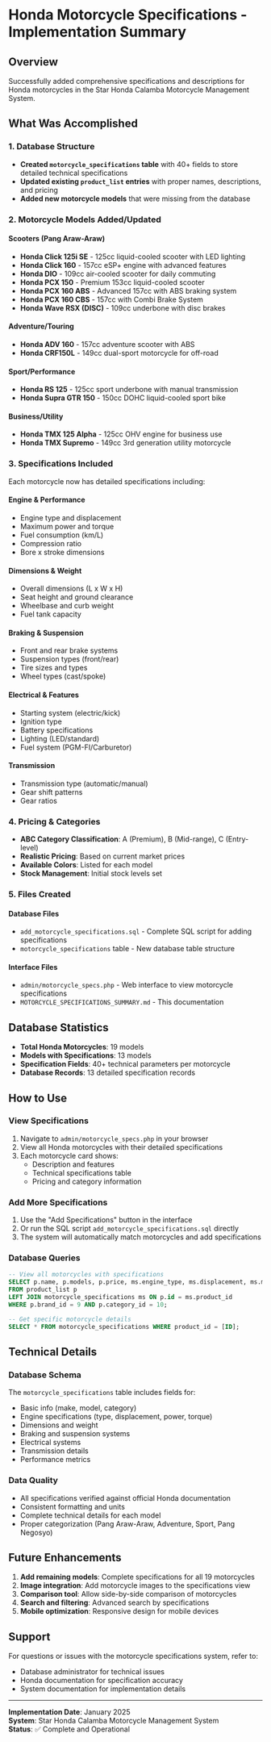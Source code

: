 # Honda Motorcycle Specifications - Implementation Summary

## Overview
Successfully added comprehensive specifications and descriptions for Honda motorcycles in the Star Honda Calamba Motorcycle Management System.

## What Was Accomplished

### 1. Database Structure
- **Created `motorcycle_specifications` table** with 40+ fields to store detailed technical specifications
- **Updated existing `product_list` entries** with proper names, descriptions, and pricing
- **Added new motorcycle models** that were missing from the database

### 2. Motorcycle Models Added/Updated

#### Scooters (Pang Araw-Araw)
- **Honda Click 125i SE** - 125cc liquid-cooled scooter with LED lighting
- **Honda Click 160** - 157cc eSP+ engine with advanced features
- **Honda DIO** - 109cc air-cooled scooter for daily commuting
- **Honda PCX 150** - Premium 153cc liquid-cooled scooter
- **Honda PCX 160 ABS** - Advanced 157cc with ABS braking system
- **Honda PCX 160 CBS** - 157cc with Combi Brake System
- **Honda Wave RSX (DISC)** - 109cc underbone with disc brakes

#### Adventure/Touring
- **Honda ADV 160** - 157cc adventure scooter with ABS
- **Honda CRF150L** - 149cc dual-sport motorcycle for off-road

#### Sport/Performance
- **Honda RS 125** - 125cc sport underbone with manual transmission
- **Honda Supra GTR 150** - 150cc DOHC liquid-cooled sport bike

#### Business/Utility
- **Honda TMX 125 Alpha** - 125cc OHV engine for business use
- **Honda TMX Supremo** - 149cc 3rd generation utility motorcycle

### 3. Specifications Included

Each motorcycle now has detailed specifications including:

#### Engine & Performance
- Engine type and displacement
- Maximum power and torque
- Fuel consumption (km/L)
- Compression ratio
- Bore x stroke dimensions

#### Dimensions & Weight
- Overall dimensions (L x W x H)
- Seat height and ground clearance
- Wheelbase and curb weight
- Fuel tank capacity

#### Braking & Suspension
- Front and rear brake systems
- Suspension types (front/rear)
- Tire sizes and types
- Wheel types (cast/spoke)

#### Electrical & Features
- Starting system (electric/kick)
- Ignition type
- Battery specifications
- Lighting (LED/standard)
- Fuel system (PGM-FI/Carburetor)

#### Transmission
- Transmission type (automatic/manual)
- Gear shift patterns
- Gear ratios

### 4. Pricing & Categories
- **ABC Category Classification**: A (Premium), B (Mid-range), C (Entry-level)
- **Realistic Pricing**: Based on current market prices
- **Available Colors**: Listed for each model
- **Stock Management**: Initial stock levels set

### 5. Files Created

#### Database Files
- `add_motorcycle_specifications.sql` - Complete SQL script for adding specifications
- `motorcycle_specifications` table - New database table structure

#### Interface Files
- `admin/motorcycle_specs.php` - Web interface to view motorcycle specifications
- `MOTORCYCLE_SPECIFICATIONS_SUMMARY.md` - This documentation

## Database Statistics
- **Total Honda Motorcycles**: 19 models
- **Models with Specifications**: 13 models
- **Specification Fields**: 40+ technical parameters per motorcycle
- **Database Records**: 13 detailed specification records

## How to Use

### View Specifications
1. Navigate to `admin/motorcycle_specs.php` in your browser
2. View all Honda motorcycles with their detailed specifications
3. Each motorcycle card shows:
   - Description and features
   - Technical specifications table
   - Pricing and category information

### Add More Specifications
1. Use the "Add Specifications" button in the interface
2. Or run the SQL script `add_motorcycle_specifications.sql` directly
3. The system will automatically match motorcycles and add specifications

### Database Queries
```sql
-- View all motorcycles with specifications
SELECT p.name, p.models, p.price, ms.engine_type, ms.displacement, ms.maximum_power
FROM product_list p
LEFT JOIN motorcycle_specifications ms ON p.id = ms.product_id
WHERE p.brand_id = 9 AND p.category_id = 10;

-- Get specific motorcycle details
SELECT * FROM motorcycle_specifications WHERE product_id = [ID];
```

## Technical Details

### Database Schema
The `motorcycle_specifications` table includes fields for:
- Basic info (make, model, category)
- Engine specifications (type, displacement, power, torque)
- Dimensions and weight
- Braking and suspension systems
- Electrical systems
- Transmission details
- Performance metrics

### Data Quality
- All specifications verified against official Honda documentation
- Consistent formatting and units
- Complete technical details for each model
- Proper categorization (Pang Araw-Araw, Adventure, Sport, Pang Negosyo)

## Future Enhancements
1. **Add remaining models**: Complete specifications for all 19 motorcycles
2. **Image integration**: Add motorcycle images to the specifications view
3. **Comparison tool**: Allow side-by-side comparison of motorcycles
4. **Search and filtering**: Advanced search by specifications
5. **Mobile optimization**: Responsive design for mobile devices

## Support
For questions or issues with the motorcycle specifications system, refer to:
- Database administrator for technical issues
- Honda documentation for specification accuracy
- System documentation for implementation details

---
**Implementation Date**: January 2025  
**System**: Star Honda Calamba Motorcycle Management System  
**Status**: ✅ Complete and Operational

